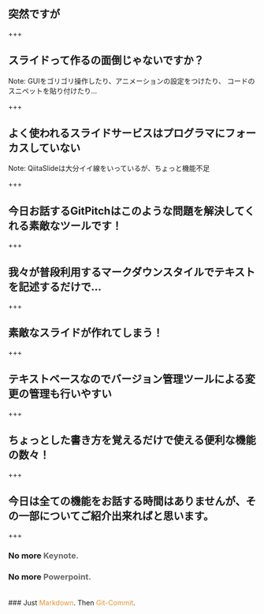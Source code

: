 ## 突然ですが

+++

## スライドって作るの面倒じゃないですか？

Note:
GUIをゴリゴリ操作したり、アニメーションの設定をつけたり、
コードのスニペットを貼り付けたり…

+++

## よく使われるスライドサービスはプログラマにフォーカスしていない

Note:
QiitaSlideは大分イイ線をいっているが、ちょっと機能不足

+++

## 今日お話するGitPitchはこのような問題を解決してくれる素敵なツールです！

+++

## 我々が普段利用するマークダウンスタイルでテキストを記述するだけで…

+++

## 素敵なスライドが作れてしまう！

+++

## テキストベースなのでバージョン管理ツールによる変更の管理も行いやすい

+++

## ちょっとした書き方を覚えるだけで使える便利な機能の数々！

+++

## 今日は全ての機能をお話する時間はありませんが、その一部についてご紹介出来ればと思います。

+++

### No more <span style="color: #666666">Keynote.</span>
### No more <span style="color: #666666">Powerpoint.</span>
<br>
### Just <span style="color: #e49436">Markdown</span>. Then <span style="color: #e49436">Git-Commit</span>.

